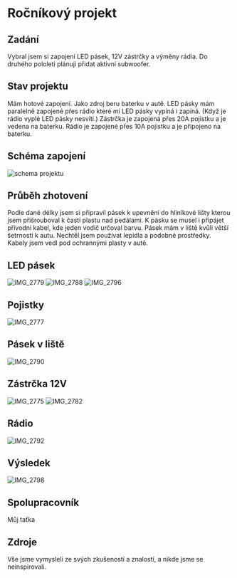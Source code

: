 # Ročníkový projekt

## Zadání 
Vybral jsem si zapojení LED pásek, 12V zástrčky a výměny rádia. Do druhého pololetí plánuji přidat aktivní subwoofer.  
## Stav projektu

Mám hotové zapojení. Jako zdroj beru baterku v autě. LED pásky mám paralelně zapojené přes rádio které mi LED pásky vypíná i zapíná. (Když je rádio vyplé LED pásky nesvítí.)
Zástrčka je zapojená přes 20A pojistku a je vedena na baterku.
Rádio je zapojené přes 10A pojistku a je připojeno na baterku.
##  Schéma zapojení 
![schema projektu](https://github.com/mariangrulich/disk/assets/154463594/fbc12d9b-2d9d-47dd-a813-f5139e32f219)

## Průběh zhotovení 
Podle dané délky jsem si připravil pásek k upevnění do hliníkové lišty kterou jsem přišrouboval k časti plastu nad pedálami.
K pásku se musel i připájet přívodní kabel, kde jeden vodič určoval barvu.
Pásek mám v liště kvůli větší šetrnosti k autu. Nechtěl jsem používat lepidla a podobné prostředky. Kabely jsem vedl pod ochrannými plasty v autě.
## LED pásek
![IMG_2779](https://github.com/mariangrulich/disk/assets/154463594/82a403fa-050b-4093-b12a-4eeabf161653)
![IMG_2788](https://github.com/mariangrulich/disk/assets/154463594/21e57cad-22a2-4cef-aeef-95bbbbd1abed)
![IMG_2796](https://github.com/mariangrulich/disk/assets/154463594/c6e49f40-5f4a-40a4-9f11-9da827ed3efd)

## Pojistky
![IMG_2777](https://github.com/mariangrulich/disk/assets/154463594/92fb2762-5182-4b91-9776-c301eaa8ccca)
## Pásek v liště
![IMG_2790](https://github.com/mariangrulich/disk/assets/154463594/cf0bf459-20bb-456d-abe7-647a64c4a8bf)
## Zástrčka 12V
![IMG_2775](https://github.com/mariangrulich/disk/assets/154463594/2bb3516b-13fb-4dfc-b496-63658d35ca3f)
![IMG_2782](https://github.com/mariangrulich/disk/assets/154463594/41f5d80f-596b-49ac-8003-8b939b08b8e4)
## Rádio
![IMG_2792](https://github.com/mariangrulich/disk/assets/154463594/7d1c9eb9-2dc1-4ca6-b527-208a9a931b97)
## Výsledek
![IMG_2798](https://github.com/mariangrulich/disk/assets/154463594/af4cbdba-4f54-46e6-86d4-12f3b4409d0c)
## Spolupracovník 
Můj taťka
## Zdroje
Vše jsme vymysleli ze svých zkušeností a znalostí, a nikde jsme se neinspirovali.


